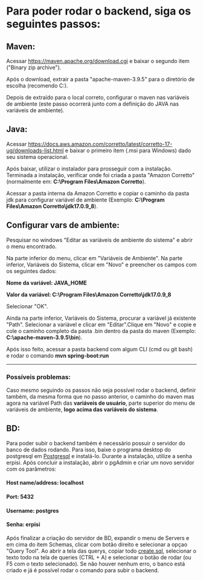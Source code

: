 # Para poder rodar o backend, siga os seguintes passos:

## Maven: 
Acessar https://maven.apache.org/download.cgi e baixar o segundo item ("Binary zip archive").

Após o download, extrair a pasta "apache-maven-3.9.5" para o diretório de escolha (recomendo C:\).


Depois de extraído para o local correto, configurar o maven nas variáveis de ambiente (este passo ocorrerá junto com a definição do JAVA nas variáveis de ambiente).

## Java: 
Acessar https://docs.aws.amazon.com/corretto/latest/corretto-17-ug/downloads-list.html e baixar o primeiro item (.msi para Windows) dado seu sistema operacional.


Após baixar, utilizar o instalador para prosseguir com a instalação. Terminada a instalação, verificar onde foi criada a pasta "Amazon Corretto" (normalmente em: **C:\Program Files\Amazon Corretto**).


Acessar a pasta interna da Amazon Corretto e copiar o caminho da pasta jdk para configurar variável de ambiente (Exemplo: **C:\Program Files\Amazon Corretto\jdk17.0.9_8**).

## Configurar vars de ambiente: 

Pesquisar no windows "Editar as variáveis de ambiente do sistema" e abrir o menu encontrado. 

Na parte inferior do menu, clicar em "Variáveis de Ambiente". Na parte inferior, Variáveis do Sistema, clicar em "Novo" e preencher os campos com os seguintes dados:  


**Nome da variável: JAVA_HOME**

**Valor da variável: C:\Program Files\Amazon Corretto\jdk17.0.9_8**


Selecionar "OK".


Ainda na parte inferior, Variáveis do Sistema, procurar a variável já existente "Path". Selecionar a variável e clicar em "Editar".Clique em "Novo" e copie e cole o caminho completo da pasta .bin dentro da pasta do maven (Exemplo: **C:\apache-maven-3.9.5\bin**).

Após isso feito, acessar a pasta backend com algum CLI (cmd ou git bash) e rodar o comando **mvn spring-boot:run**

---
### Possíveis problemas:
Caso mesmo seguindo os passos não seja possível rodar o backend, definir também, da mesma forma que no passo anterior, o caminho do maven mas agora na variável Path das **variáveis de usuário**, parte superior do menu de variáveis de ambiente, **logo acima das variáveis do sistema**.

## BD: 
Para poder subir o backend também é necessário possuir o servidor do banco de dados rodando. Para isso, baixe o programa desktop do postgresql em [Postgresql](https://www.postgresql.org/) e instalá-lo. Durante a instalação, utilize a senha erpisi. Após concluir a instalação, abrir o pgAdmin e criar um novo servidor com os parâmetros:

#### Host name/address: localhost

#### Port: 5432

#### Username: postgres

#### Senha: erpisi

Após finalizar a criação do servidor de BD, expandir o menu de Servers e em cima do item Schemas, clicar com botão direito e selecionar a opçao "Query Tool". Ao abrir a tela das querys, copiar todo [create.sql](src/main/resources/data.sql), selecionar o texto todo na tela de queries (CTRL + A) e selecionar o botão de rodar (ou F5 com o texto selecionado). Se não houver nenhum erro, o banco está criado e já é possível rodar o comando para subir o backend.